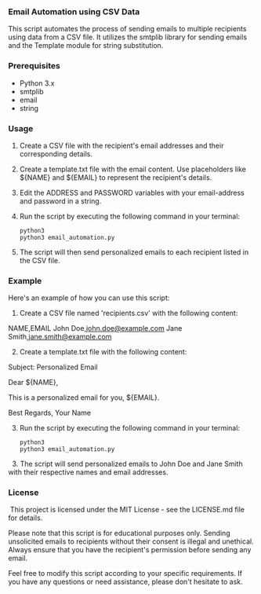 ### Email Automation using CSV Data

This script automates the process of sending emails to multiple recipients using data from a CSV file. It utilizes the smtplib library for sending emails and the Template module for string substitution.

### Prerequisites

- Python 3.x
- smtplib
- email
- string

### Usage

1. Create a CSV file with the recipient's email addresses and their corresponding details.

2. Create a template.txt file with the email content. Use placeholders like ${NAME} and ${EMAIL} to represent the recipient's details.
  
3. Edit the ADDRESS and PASSWORD variables with your email-address and password in a string.

4. Run the script by executing the following command in your terminal:
   ```
   python3
   python3 email_automation.py
   ```
5. The script will then send personalized emails to each recipient listed in the CSV file.

### Example

Here's an example of how you can use this script:

1. Create a CSV file named 'recipients.csv' with the following content:

NAME,EMAIL
John Doe,john.doe@example.com
Jane Smith,jane.smith@example.com

2. Create a template.txt file with the following content:

Subject: Personalized Email

Dear ${NAME},

This is a personalized email for you, ${EMAIL}.

Best Regards,
Your Name

3. Run the script by executing the following command in your terminal:

   ```
   python3
   python3 email_automation.py
   ```
​
​
3. The script will send personalized emails to John Doe and Jane Smith with their respective names and email addresses.
​
### License
​
This project is licensed under the MIT License - see the LICENSE.md file for details.
​


Please note that this script is for educational purposes only. Sending unsolicited emails to recipients without their consent is illegal and unethical. Always ensure that you have the recipient's permission before sending any email.

Feel free to modify this script according to your specific requirements. If you have any questions or need assistance, please don't hesitate to ask.
